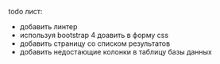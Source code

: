 todo лист:
  * добавить линтер
  * используя bootstrap 4 доавить в форму css 
  * добавить страницу со списком результатов
  * добавить недостающие колонки в таблицу базы данных


